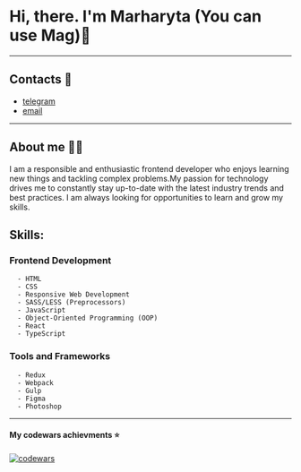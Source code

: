 # **Hi, there. I'm Marharyta (You can use Mag)**:open_hands:
__________________________________________________________
## Contacts :iphone:
+ [telegram](https://t.me/Pandoraaa7)
+ [email](pandoraaa274@gmail.com)
__________________________________________________________
## About me :blue_heart::yellow_heart:
I am a responsible and enthusiastic frontend developer who enjoys learning new things and tackling complex problems.My passion for technology drives me to constantly stay up-to-date with the latest industry trends and best practices. I am always looking for opportunities to learn and grow my skills.

## Skills: 
### Frontend Development 
      - HTML 
      - CSS 
      - Responsive Web Development
      - SASS/LESS (Preprocessors)
      - JavaScript 
      - Object-Oriented Programming (OOP) 
      - React
      - TypeScript
 ### Tools and Frameworks 
      - Redux
      - Webpack 
      - Gulp 
      - Figma
      - Photoshop

__________________________________
#### My codewars achievments :star:
[![codewars](https://www.codewars.com/users/Overednaya/badges/small)](https://www.codewars.com/users/username) 
